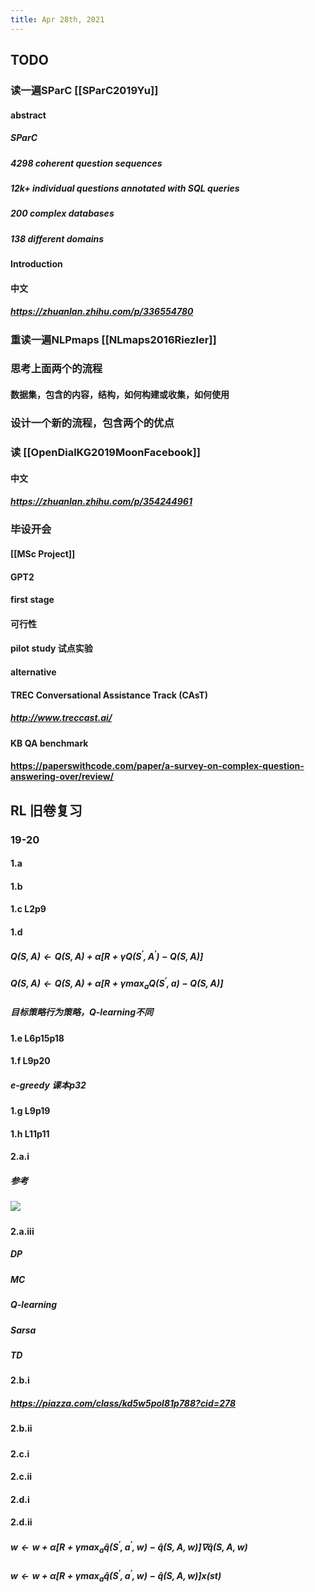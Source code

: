```yaml
---
title: Apr 28th, 2021
---
```


## TODO
### 读一遍SParC [[SParC2019Yu]]
#### abstract
##### SParC
##### 4298 coherent question sequences
##### 12k+ individual questions annotated with SQL queries
##### 200 complex databases
##### 138 different domains
#### Introduction
#### 中文
##### https://zhuanlan.zhihu.com/p/336554780
### 重读一遍NLPmaps [[NLmaps2016Riezler]]
### 思考上面两个的流程
#### 数据集，包含的内容，结构，如何构建或收集，如何使用
### 设计一个新的流程，包含两个的优点
### 读 [[OpenDialKG2019MoonFacebook]]
#### 中文
##### https://zhuanlan.zhihu.com/p/354244961
### 毕设开会
#### [[MSc Project]]
#### GPT2
#### first stage
#### 可行性
#### pilot study 试点实验
#### alternative
#### TREC Conversational Assistance Track (CAsT)
##### http://www.treccast.ai/
#### KB QA benchmark
#### https://paperswithcode.com/paper/a-survey-on-complex-question-answering-over/review/
## RL 旧卷复习
### 19-20
#### 1.a
#### 1.b
#### 1.c L2p9
#### 1.d
##### $Q(S, A) \leftarrow Q(S, A)+\alpha\left[R+\gamma Q\left(S^{\prime}, A^{\prime}\right)-Q(S, A)\right]$
##### $Q(S, A) \leftarrow Q(S, A)+\alpha\left[R+\gamma \max _{a} Q\left(S^{\prime}, a\right)-Q(S, A)\right]$
##### 目标策略行为策略，Q-learning不同
#### 1.e L6p15p18
#### 1.f L9p20
##### e-greedy 课本p32
#### 1.g L9p19
#### 1.h L11p11
#### 2.a.i
##### 参考
##### ![](https://gitee.com/zhang-weijian-97/pic-go-bed/raw/master/assets/20210428192304.png)
#### 2.a.iii
##### DP
##### MC
##### Q-learning
##### Sarsa
##### TD
#### 2.b.i
##### https://piazza.com/class/kd5w5pol81p788?cid=278
#### 2.b.ii
#####
#### 2.c.i
#### 2.c.ii
#### 2.d.i
#### 2.d.ii
##### $\mathbf{w} \leftarrow \mathbf{w}+\alpha\left[R+\gamma \max_a \hat{q}\left(S^{\prime}, a^{\prime}, \mathbf{w}\right)-\hat{q}(S, A, \mathbf{w})\right] \nabla \hat{q}(S, A, \mathbf{w})$
##### $\mathbf{w} \leftarrow \mathbf{w}+\alpha\left[R+\gamma \max_a \hat{q}\left(S^{\prime}, a^{\prime}, \mathbf{w}\right)-\hat{q}(S, A, \mathbf{w})\right] x(st)$
#####
